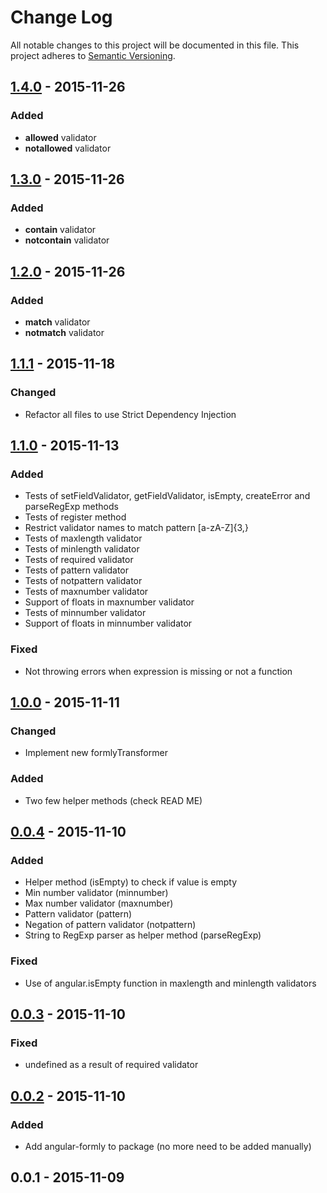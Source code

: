 # Change Log
All notable changes to this project will be documented in this file.
This project adheres to [Semantic Versioning](http://semver.org/).

## [1.4.0] - 2015-11-26
### Added
- **allowed** validator
- **notallowed** validator

## [1.3.0] - 2015-11-26
### Added
- **contain** validator
- **notcontain** validator

## [1.2.0] - 2015-11-26
### Added
- **match** validator
- **notmatch** validator

## [1.1.1] - 2015-11-18
### Changed
- Refactor all files to use Strict Dependency Injection

## [1.1.0] - 2015-11-13
### Added
- Tests of setFieldValidator, getFieldValidator, isEmpty, createError and parseRegExp methods
- Tests of register method
- Restrict validator names to match pattern [a-zA-Z]{3,}
- Tests of maxlength validator
- Tests of minlength validator
- Tests of required validator
- Tests of pattern validator
- Tests of notpattern validator
- Tests of maxnumber validator
- Support of floats in maxnumber validator
- Tests of minnumber validator
- Support of floats in minnumber validator

### Fixed
- Not throwing errors when expression is missing or not a function

## [1.0.0] - 2015-11-11
### Changed
- Implement new formlyTransformer

### Added
- Two few helper methods (check READ ME)

## [0.0.4] - 2015-11-10
### Added
- Helper method (isEmpty) to check if value is empty
- Min number validator (minnumber)
- Max number validator (maxnumber)
- Pattern validator (pattern)
- Negation of pattern validator (notpattern)
- String to RegExp parser as helper method (parseRegExp)

### Fixed
- Use of angular.isEmpty function in maxlength and minlength validators

## [0.0.3] - 2015-11-10
### Fixed
- undefined as a result of required validator

## [0.0.2] - 2015-11-10
### Added
- Add angular-formly to package (no more need to be added manually)

## 0.0.1 - 2015-11-09

[1.4.0]: https://github.com/wieldo/angular-formly-validator/compare/v1.3.0...v1.4.0
[1.3.0]: https://github.com/wieldo/angular-formly-validator/compare/v1.2.0...v1.3.0
[1.2.0]: https://github.com/wieldo/angular-formly-validator/compare/v1.1.1...v1.2.0
[1.1.1]: https://github.com/wieldo/angular-formly-validator/compare/v1.1.0...v1.1.1
[1.1.0]: https://github.com/wieldo/angular-formly-validator/compare/v1.0.0...v1.1.0
[1.0.0]: https://github.com/wieldo/angular-formly-validator/compare/v0.0.4...v1.0.0
[0.0.4]: https://github.com/wieldo/angular-formly-validator/compare/v0.3.0...v0.0.4
[0.0.3]: https://github.com/wieldo/angular-formly-validator/compare/v0.2.0...v0.0.3
[0.0.2]: https://github.com/wieldo/angular-formly-validator/compare/v0.1.0...v0.0.2